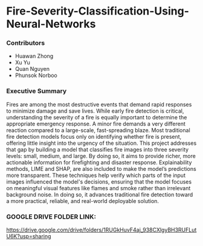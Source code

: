 # Fire-Severity-Classification-Using-Neural-Networks
### Contributors
- Huawan Zhong
- Xu Yu
- Quan Nguyen
- Phunsok Norboo
### Executive Summary
Fires are among the most destructive events that demand rapid responses to minimize damage and save lives. While early fire detection is critical, understanding the severity of a fire is equally important to determine the appropriate emergency response. A minor fire demands a very different reaction compared to a large-scale, fast-spreading blaze. Most traditional fire detection models focus only on identifying whether fire is present, offering little insight into the urgency of the situation. This project addresses that gap by building a model that classifies fire images into three severity levels: small, medium, and large. By doing so, it aims to provide richer, more actionable information for firefighting and disaster response. Explainability methods, LIME and SHAP, are also included to make the model’s predictions more transparent. These techniques help verify which parts of the input images influenced the model's decisions, ensuring that the model focuses on meaningful visual features like flames and smoke rather than irrelevant background noise. In doing so, it advances traditional fire detection toward a more practical, reliable, and real-world deployable solution.
### GOOGLE DRIVE FOLDER LINK:
https://drive.google.com/drive/folders/1RUGkHuvF4aj_938CXlgyBH3RUFLutU6K?usp=sharing
